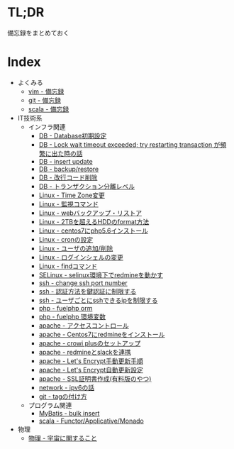 # TL;DR

備忘録をまとめておく




# Index

* よくみる
    * [vim - 備忘録](tech/vim.md)     
    * [git - 備忘録](tech/git.md)
    * [scala - 備忘録](tech/scala.md)
* IT技術系
    * インフラ関連
        * [DB - Database初期設定](tech/db_01.md)
        * [DB - Lock wait timeout exceeded; try restarting transaction が頻繁に出た時の話](tech/db_02.md)    
        * [DB - insert update](tech/db_03.md)    
        * [DB - backup/restore](tech/db_04.md)    
        * [DB - 改行コード削除](tech/db_05.md)    
        * [DB - トランザクション分離レベル](tech/db_06.md)    
        * [Linux - Time Zone変更](tech/linux_01.md)    
        * [Linux - 監視コマンド](tech/linux_05.md)    
        * [Linux - webバックアップ・リストア](tech/linux_06.md)    
        * [Linux - 2TBを超えるHDDのformat方法](tech/linux_02.md)    
        * [Linux - centos7にphp5.6インストール](tech/linux_03.md)
        * [Linux - cronの設定](tech/linux_04.md)    
        * [Linux - ユーザの追加/削除](tech/linux_07.md)    
        * [Linux - ログインシェルの変更](tech/linux_08.md)    
        * [Linux - findコマンド](tech/linux_09.md)    
        * [SELinux - selinux環境下でredmineを動かす](tech/selinux_01.md)
        * [ssh - change ssh port number](tech/ssh_01.md)    
        * [ssh - 認証方法を鍵認証に制限する](tech/ssh_02.md)    
        * [ssh - ユーザごとにsshできるipを制限する](tech/ssh_03.md)    
        * [php - fuelphp orm](tech/php_01.md)
        * [php - fuelphp 環境変数](tech/php_02.md)
        * [apache - アクセスコントロール](tech/apache_05.md)
        * [apache - Centos7にredmineをインストール](tech/apache_07.md)
        * [apache - crowi plusのセットアップ](tech/apache_01.md)
        * [apache - redmineとslackを連携](tech/apache_06.md)
        * [apache - Let's Encrypt手動更新手順](tech/apache_03.md)
        * [apache - Let's Encrypt自動更新設定](tech/apache_04.md)
        * [apache - SSL証明書作成(有料版のやつ)](tech/apache_02.md)    
        * [network - ipv6の話](tech/net_01.md)
        * [git - tagの付け方](tech/git_02.md)    
    * プログラム関連
        * [MyBatis - bulk insert](tech/mybatis_01.md)
        * [scala - Functor/Applicative/Monado](tech/scala.md)    
* 物理
    * [物理 - 宇宙に関すること](science/pyshics_01.md)
      
   
     